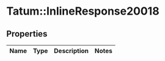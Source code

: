 # Tatum::InlineResponse20018

## Properties
Name | Type | Description | Notes
------------ | ------------- | ------------- | -------------

